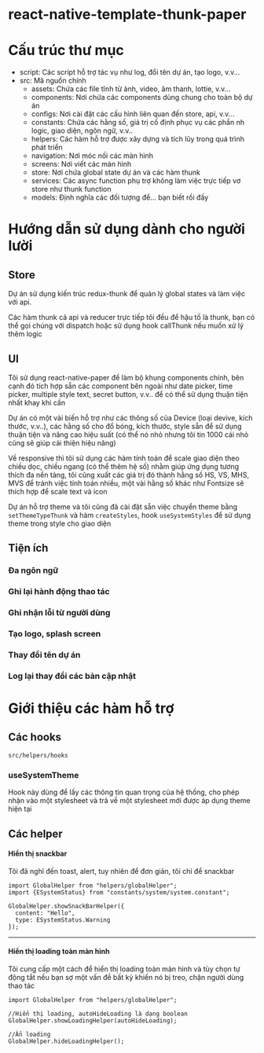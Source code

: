 # react-native-template-thunk-paper
 
# Cấu trúc thư mục

* script: Các script hỗ trợ tác vụ như log, đổi tên dự án, tạo logo, v.v...
* src: Mã nguồn chính
  * assets: Chứa các file tĩnh từ ảnh, video, âm thanh, lottie, v.v...
  * components: Nơi chứa các components dùng chung cho toàn bộ dự án
  * configs: Nơi cài đặt các cấu hình liên quan đến store, api, v.v...
  * constants: Chứa các hằng số, giá trị cố định phục vụ các phần nh logic, giao diện, ngôn ngữ, v.v..
  * helpers: Các hàm hỗ trợ được xây dựng và tích lũy trong quá trình phát triển
  * navigation: Nơi móc nối các màn hình
  * screens: Nơi viết các màn hình
  * store: Nơi chứa global state dự án và các hàm thunk
  * services: Các async function phụ trợ không làm việc trực tiếp vơ store như thunk function
  * models: Định nghĩa các đối tượng để... bạn biết rồi đấy


# Hướng dẫn sử dụng dành cho người lười
## Store
Dự án sử dụng kiến trúc redux-thunk để quản lý global states và làm việc với api.

Các hàm thunk cả api và reducer trực tiếp tôi đều để hậu tố là thunk, bạn có thể gọi chúng với dispatch hoặc sử dụng hook callThunk nếu muốn xử lý thêm logic

## UI
Tôi sử dụng react-native-paper để làm bộ khung components chính, bên cạnh đó tích hợp sẵn các component bên ngoài như date picker, time picker, multiple style text, secret button, v.v.. để có thể sử dụng thuận tiện nhất khay khi cần

Dự án có một vài biến hỗ trợ như các thông số của Device (loại devive, kích thước, v.v..), các hằng số cho đổ bóng, kích thước, style sẵn để sử dụng thuận tiện và nâng cao hiệu suất (có thể nó nhỏ nhưng tôi tin 1000 cái nhỏ cũng sẽ giúp cải thiện hiệu năng)

Về responsive thì tôi sử dụng các hàm tính toán để scale giao diện theo chiều dọc, chiều ngang (có thể thêm hệ số) nhằm giúp ứng dụng tương thích đa nền tảng, tôi cũng xuất các giá trị đó thành hằng số HS, VS, MHS, MVS để tránh việc tính toán nhiều, một vài hằng số khác như Fontsize sẽ thích hợp để scale text và icon

Dự án hỗ trợ theme và tôi cũng đã cài đặt sẵn việc chuyển theme bằng ```setThemeTypeThunk``` và hàm ```createStyles```, hook ```useSystemStyles``` để sử dụng theme trong style cho giao diện

## Tiện ích
### Đa ngôn ngữ
### Ghi lại hành động thao tác
### Ghi nhận lỗi từ người dùng
### Tạo logo, splash screen
### Thay đổi tên dự án
### Log lại thay đổi các bản cập nhật


# Giới thiệu các hàm hỗ trợ

## Các hooks
`src/helpers/hooks`

### useSystemTheme
Hook này dùng để lấy các thông tin quan trọng của hệ thống, cho phép nhận vào một stylesheet và trả về một stylesheet mới được áp dụng theme hiện tại  

## Các helper
#### Hiển thị snackbar
Tôi đã nghĩ đến toast, alert, tuy nhiên để đơn giản, tôi chỉ để snackbar
```tsx
import GlobalHelper from "helpers/globalHelper";
import {ESystemStatus} from "constants/system/system.constant";

GlobalHelper.showSnackBarHelper({
  content: "Hello",
  type: ESystemStatus.Warning
});
```
---
#### Hiển thị loading toàn màn hình
Tôi cung cấp một cách để hiển thị loading toàn màn hình và tùy chọn tự động tắt nếu bạn sợ một vấn đề bất kỳ khiến nó bị treo, chặn người dùng thao tác
```tsx
import GlobalHelper from "helpers/globalHelper";

//Hiển thị loading, autoHideLoading là dạng boolean
GlobalHelper.showLoadingHelper(autoHideLoading);

//Ẩn loading
GlobalHelper.hideLoadingHelper();
```
